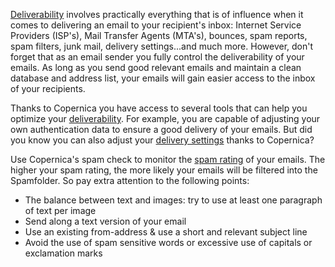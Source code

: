 [Deliverability](http://www.copernica.com/en/about-us/news/deliverability-better-email-delivery-with-copernica)
involves practically everything that is of influence when it comes to
delivering an email to your recipient's inbox: Internet Service
Providers (ISP's), Mail Transfer Agents (MTA's), bounces, spam reports,
spam filters, junk mail, delivery settings...and much more. However,
don't forget that as an email sender you fully control the
deliverability of your emails. As long as you send good relevant emails
and maintain a clean database and address list, your emails will gain
easier access to the inbox of your recipients.

Thanks to Copernica you have access to several tools that can help you
optimize your
[deliverability](http://www.copernica.com/en/about-us/news/tips-for-an-optimal-deliverability-using-copernica).
For example, you are capable of adjusting your own authentication data
to ensure a good delivery of your emails. But did you know you can also
adjust your [delivery
settings](http://www.copernica.com/en/about-us/news/bounce-management-with-copernica)
thanks to Copernica?

Use Copernica's spam check to monitor the [spam
rating](http://www.copernica.com/en/about-us/news/reduce-your-spam-rating-some-focus-points)
of your emails. The higher your spam rating, the more likely your emails
will be filtered into the Spamfolder. So pay extra attention to the
following points:

-   The balance between text and images: try to use at least one
    paragraph of text per image
-   Send along a text version of your email
-   Use an existing from-address & use a short and relevant subject line
-   Avoid the use of spam sensitive words or excessive use of capitals
    or exclamation marks

